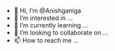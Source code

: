 - 👋 Hi, I’m @Anishganiga
- 👀 I’m interested in ...
- 🌱 I’m currently learning ...
- 💞️ I’m looking to collaborate on ...
- 📫 How to reach me ...

<!---
Anishganiga/Anishganiga is a ✨ special ✨ repository because its `README.md` (this file) appears on your GitHub profile.
You can click the Preview link to take a look at your changes.
--->
